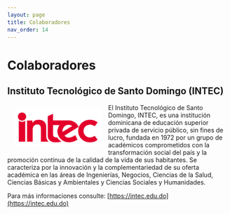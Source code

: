 ```yaml
---
layout: page
title: Colaboradores
nav_order: 14
---
```


# Colaboradores

## Instituto Tecnológico de Santo Domingo (INTEC)

<img align="left" src="images/intec_logo.png" hspace="15" vspace="10" width="200">

El Instituto Tecnológico de Santo Domingo, INTEC, es una institución dominicana de educación superior privada de servicio público, sin fines de lucro, fundada en 1972 por un grupo de académicos comprometidos con la transformación social del país y la promoción continua de la calidad de la vida de sus habitantes. Se caracteriza por la innovación y la complementariedad de su oferta académica en las áreas de Ingenierías, Negocios, Ciencias de la Salud, Ciencias Básicas y Ambientales y Ciencias Sociales y Humanidades.

Para más informaciones consulte: [https://intec.edu.do](https://intec.edu.do)